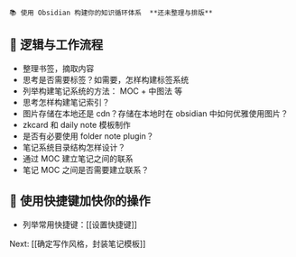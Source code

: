 ```ad-blue
📚 使用 Obsidian 构建你的知识循环体系  **还未整理与排版**
```
## 📌 逻辑与工作流程
- 整理书签，摘取内容
- 思考是否需要标签？如需要，怎样构建标签系统
- 列举构建笔记系统的方法： MOC + 中图法 等
- 思考怎样构建笔记索引？
- 图片存储在本地还是 cdn？存储在本地时在 obsidian 中如何优雅使用图片？
- zkcard 和 daily note 模板制作
- 是否有必要使用 folder note plugin？
- 笔记系统目录结构怎样设计？
- 通过 MOC 建立笔记之间的联系
- 笔记 MOC 之间是否需要建立联系？
## 🎹 使用快捷键加快你的操作
- 列举常用快捷键：[[设置快捷键]]

Next: [[确定写作风格，封装笔记模板]]
